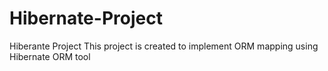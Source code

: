 # Hibernate-Project
 Hiberante Project
 This project is created to implement ORM mapping using Hibernate ORM tool
